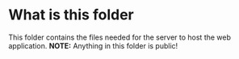 # What is this folder

This folder contains the files needed for the server to host the web application.
**NOTE:** Anything in this folder is public!

